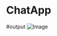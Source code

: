 # ChatApp

#output
![Image](https://github.com/user-attachments/assets/4435cb5c-04e1-4a71-af9d-bebd06b3ab21)
